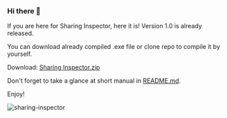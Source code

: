 ### Hi there 👋

If you are here for Sharing Inspector, here it is! Version 1.0 is already released. 

You can download already compiled .exe file or clone repo to compile it by yourself.

Download: [Sharing Inspector.zip](https://github.com/mateoo1/mateoo1/files/7110370/Sharing.Inspector.zip)

Don't forget to take a glance at short manual in [README.md](https://github.com/mateoo1/sharing-inspector/blob/main/README.md).

Enjoy!

![sharing-inspector](https://user-images.githubusercontent.com/32539815/132105193-eb5376c2-4c28-45a0-8427-c82862077c6e.jpg)

<!--
**mateoo1/mateoo1** is a ✨ _special_ ✨ repository because its `README.md` (this file) appears on your GitHub profile.

Here are some ideas to get you started:

- 🔭 I’m currently working on ...
- 🌱 I’m currently learning ...
- 👯 I’m looking to collaborate on ...
- 🤔 I’m looking for help with ...
- 💬 Ask me about ...
- 📫 How to reach me: ...
- 😄 Pronouns: ...
- ⚡ Fun fact: ...
-->
